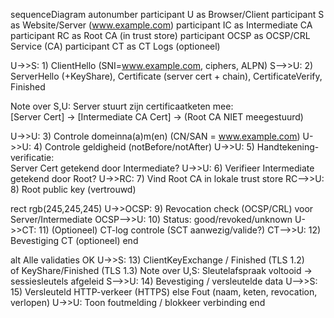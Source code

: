 sequenceDiagram
autonumber
participant U as Browser/Client
participant S as Website/Server (www.example.com)
participant IC as Intermediate CA
participant RC as Root CA (in trust store)
participant OCSP as OCSP/CRL Service (CA)
participant CT as CT Logs (optioneel)

U->>S: 1) ClientHello (SNI=www.example.com, ciphers, ALPN)
S-->>U: 2) ServerHello (+KeyShare), Certificate (server cert + chain), CertificateVerify, Finished

Note over S,U: Server stuurt zijn certificaatketen mee: <br/>[Server Cert] -> [Intermediate CA Cert] -> (Root CA NIET meegestuurd)

U->>U: 3) Controle domeinna(a)m(en) (CN/SAN = www.example.com)
U->>U: 4) Controle geldigheid (notBefore/notAfter)
U->>U: 5) Handtekening-verificatie:<br/>Server Cert getekend door Intermediate?
U->>U: 6) Verifieer Intermediate getekend door Root?
U->>RC: 7) Vind Root CA in lokale trust store
RC-->>U: 8) Root public key (vertrouwd)

rect rgb(245,245,245)
U->>OCSP: 9) Revocation check (OCSP/CRL) voor Server/Intermediate
OCSP-->>U: 10) Status: good/revoked/unknown
U->>CT: 11) (Optioneel) CT-log controle (SCT aanwezig/valide?)
CT-->>U: 12) Bevestiging CT (optioneel)
end

alt Alle validaties OK
  U->>S: 13) ClientKeyExchange / Finished (TLS 1.2) <br/> of KeyShare/Finished (TLS 1.3)
  Note over U,S: Sleutelafspraak voltooid → sessiesleutels afgeleid
  S-->>U: 14) Bevestiging / versleutelde data
  U-->>S: 15) Versleuteld HTTP-verkeer (HTTPS)
else Fout (naam, keten, revocation, verlopen)
  U->>U: Toon foutmelding / blokkeer verbinding
end

